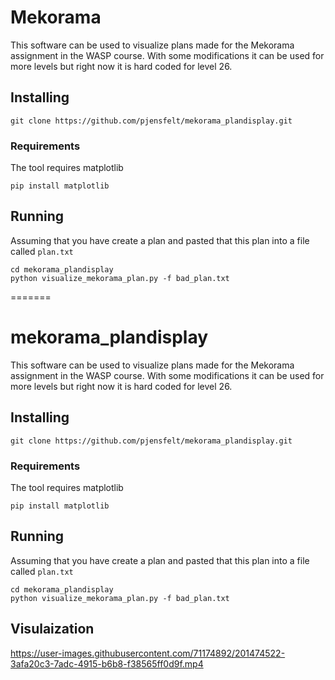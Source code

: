 # Mekorama
This software can be used to visualize plans made for the Mekorama assignment in the WASP course. With some modifications it can be used for more levels but right now it is hard coded for level 26. 

## Installing
```
git clone https://github.com/pjensfelt/mekorama_plandisplay.git
```

### Requirements
The tool requires matplotlib
```
pip install matplotlib
```


## Running
Assuming that you have create a plan and pasted that this plan into a file called `plan.txt`
```
cd mekorama_plandisplay
python visualize_mekorama_plan.py -f bad_plan.txt
```
=======
# mekorama_plandisplay
This software can be used to visualize plans made for the Mekorama assignment in the WASP course. With some modifications it can be used for more levels but right now it is hard coded for level 26. 

## Installing
```
git clone https://github.com/pjensfelt/mekorama_plandisplay.git
```

### Requirements
The tool requires matplotlib
```
pip install matplotlib
```


## Running
Assuming that you have create a plan and pasted that this plan into a file called `plan.txt`
```
cd mekorama_plandisplay
python visualize_mekorama_plan.py -f bad_plan.txt
```


## Visulaization 
https://user-images.githubusercontent.com/71174892/201474522-3afa20c3-7adc-4915-b6b8-f38565ff0d9f.mp4
